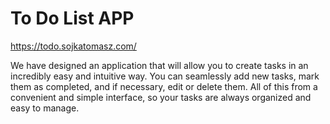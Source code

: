 # To Do List APP

https://todo.sojkatomasz.com/

We have designed an application that will allow you to create tasks in an incredibly easy and intuitive way. 
You can seamlessly add new tasks, mark them as completed, and if necessary, edit or delete them. 
All of this from a convenient and simple interface, so your tasks are always organized and easy to manage.
